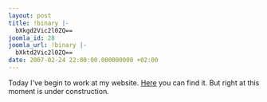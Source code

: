 ```yaml
---
layout: post
title: !binary |-
  bXkgd2Vic2l0ZQ==
joomla_id: 28
joomla_url: !binary |-
  bXktd2Vic2l0ZQ==
date: 2007-02-24 22:00:00.000000000 +02:00
---
```

<p>Today I've begin to work at my website. <a href="http://oprod.tk/">Here</a> you can find it. But right at this moment is under construction.</p>
